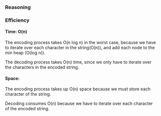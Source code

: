 ### Reasoning

### Efficiency
#### Time: O(n)
The encoding process takes O(n log n) in the worst case, because we have to iterate over each character in the string(O(n)), and add each node to the min heap (O(log n)).

The decoding process takes O(n) time, since we only have to iterate over the characters in the encoded string.

#### Space:
The encoding process takes up O(n) space because we must store each character of the string.

Decoding consumes O(n) because we have to iterate over each character of the encoded string.

